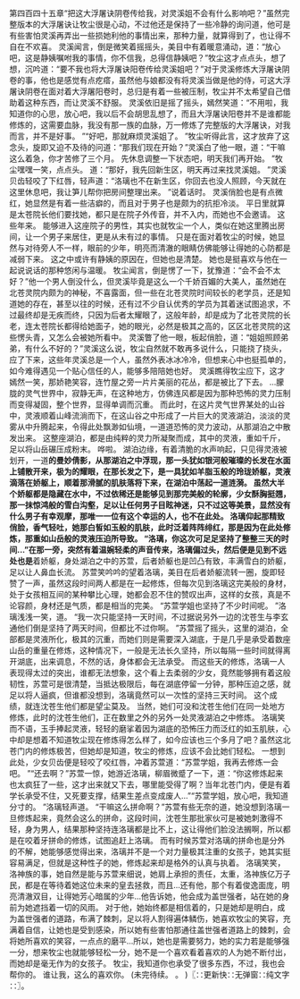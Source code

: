 第四百四十五章“把这大浮屠诀阴卷传给我，对灵溪姐不会有什么影响吧？”虽然完整版本的大浮屠诀让牧尘很是心动，不过他还是保持了一些冷静的询问道，他可是有些害怕灵溪再弄出一些损她利他的事情出来，那种力量，就算得到了，也让得不自在不欢喜。
灵溪闻言，倒是微笑着摇摇头，美目中有着暖意涌动，道：“放心吧，这是静姨嘱咐我的事情，你不信我，总得信静姨吧？”牧尘这才点点头，想了想，沉吟道：“要不我也将大浮屠诀阳卷传给灵溪姐吧？”对于灵溪修炼大浮屠诀阴卷的事，他也是感觉有点疙瘩，虽然他与娘都没有将灵溪当做是他的侍，可这大浮屠诀阴卷在面对着大浮屠阳卷时，总归是有着一些被压制，牧尘并不太希望自己借助着这种东西，而让灵溪不舒服。
灵溪依旧是摇了摇头，嫣然笑道：“不用啦，我知道你的心思，放心吧，我以后不会胡思乱想了，而且大浮屠诀阳卷并不是谁都能修炼的，这需要血脉，我没有那一族的血脉，万一修炼了完整版的大浮屠诀，对我而言，并不是好事。
”“好吧，那就麻烦灵溪姐了。
”牧尘听得此言，这才放弃了这念头，旋即又迫不及待的问道：“那我们现在开始？”灵溪白了他一眼，道：“干嘛这么着急，你才苦修了三个月。
先休息调整一下状态吧，明天我们再开始。
”牧尘嘿嘿一笑，点点头。
道：“那好，我先回新生区，明天再过来找灵溪姐。
”灵溪贝齿轻咬了下红唇，轻声道：“洛璃也不在新生区，你回去也没人照顾，今天就在这里休息吧，我让笋儿帮你把房间整理出来。
”说着话时。
灵溪俏脸也是有点微红，她显然是有着一些洁癖的，而且对于男子也是颇为的抗拒冷淡。
平日里就算是太苍院长他们要找她，都只是在院子外传音，并不入内，而她也不会邀请。
这些年来。
能够进入这座院子的男性，其实也就牧尘一个人，类似在她这里腾出房间，让一个男子来居住，更是从未有过的事情。
只是在面对着牧尘的时候，她显然与对待旁人不一样，眼前的少年，明亮而清澈的眼睛仿佛能够让得她的心防都是减弱下来。
这之中或许有静姨的原因在，但她也是清楚。
她也是挺喜欢与他在一起说说话的那种悠闲与温暖。
牧尘闻言，倒是愣了一下，犹豫道：“会不会不太好？”他一个男人倒没什么，但灵溪毕竟是这么一个千娇百媚的大美人，虽然她在北苍灵院内颇为的神秘，不喜露面，但一些在北苍灵院时间较长的老学员，还是知道她的存在，甚至以往的时候，还有过不少自认优秀的学员为其着迷试图追求，不过最终却是无疾而终，只因为后者太耀眼了，这般年龄，却是成为了北苍灵院的长老，连太苍院长都得给她面子，她的眼光，必然是极其之高的，区区北苍灵院的这些愣头青，又怎么会被她所看中。
灵溪瞥了他一眼，板起俏脸，道：“姐姐照顾弟弟，有什么不好的？”灵溪这么说，牧尘自然就不敢再多说什么，只能挠了挠头，应了下来，这些年灵溪总是一个人，虽然外表冰冰冷冷，但想来心中也挺孤单的，如今难得遇见一个贴心信任的人，能够多陪陪她也好。
灵溪瞧得牧尘应下，这才嫣然一笑，那娇艳笑容，连竹屋之旁一片片美丽的花丛，都是被比了下去。
...朦胧的灵气世界中，寂静无声，在这种地方，仿佛连风都是因为那种恐怖的灵力压制而变得凝固，整个世界，显得单调而沉重。
而此时，在这片灵气世界某处的山谷中，灵液顺着山峰流淌而下，在这山谷之中形成了一片巨大的灵液湖泊，淡淡的灵雾从中升腾起来，令得此处飘渺如仙境，一道道恐怖的灵力波动，从那湖泊之中散发出来。
这整座湖泊，都是由纯粹的灵力所凝聚而成，其中的灵液，重如千斤，足以将山岳碾压成粉末。
哗啦。
湖泊边缘，有着清脆的水声响起，只见得灵液被划开，一道**的曼妙倩影，从那湖泊之中浮现，那一头犹如银河般璀璨的长发在水面上铺散开来，极为的耀眼，在那长发之下，是一具犹如羊脂玉般的玲珑娇躯，灵液滴落在娇躯上，顺着那滑腻的肌肤落将下来，在湖泊中荡起一道涟漪。
虽然大半个娇躯都是隐藏在水中，不过依稀还是能够见到那完美般的轮廓，少女酥胸挺翘，那一抹惊鸿般的雪白沟壑，足以让任何男子目眩神迷，只不过这等美景，显然没有什么男子有幸观摩，那唯一一位有这个幸运的人，也不在此处。
洛璃仰起那精致俏脸，香气轻吐，她那白皙如玉般的肌肤，此时泛着阵阵绯红，那是因为在此处修炼，那重如山岳般的灵液压迫所导致。
“洛璃，你这次可足足坚持了整整三天的时间...”在那一旁，突然有着温婉轻柔的声音传来，洛璃偏过头，然后便是见到不远处也是**着娇躯，身处湖泊之中的苏萱，后者娇躯也是凹凸有致，丰满雪白的娇躯，足以让人鼻血长流。
苏萱笑吟吟的望着洛璃，美目在后者娇躯流转一圈，旋即轻赞了一声，虽然这段时间两人都是在一起修炼，但每次见到洛璃这完美般的身材，处于女孩相互间的某种攀比心理，她都会忍不住的赞叹出声，这样的女孩，真是不论容颜，身材还是气质，都是相当的完美。
“苏萱学姐也坚持了不少时间呢。
”洛璃浅浅一笑，道。
“我一次只能坚持一天时间，不过据说另外一边的沈苍生与李玄通他们倒是坚持了两天时间，但都比不过你啊。
”苏萱摇了摇头，这里的湖泊，全部都是灵液所化，极其的沉重，而她们则是需要深入湖底，于是几乎是承受着数座山岳的重量在修炼，这种情况下，一般是无法长久坚持，所以每隔一些时间就得离开湖底，出来调息，不然的话，身体都会无法承受。
而这些天的修炼，洛璃一人表现得太过的突出，谁都无法想象，这个看上去柔弱的少女，竟然能够拥有着这般韧性，苏萱可是很清楚，当抵达极限后，每在湖底停留一分钟，那种压迫之感，就足以将人逼疯，但谁都没想到，洛璃竟然可以一次性的坚持三天时间。
这个成绩，就连沈苍生他们都是望尘莫及。
当然，她们可没和沈苍生他们在同一处地方修炼，此时的沈苍生他们，正在数里之外的另外一处灵液湖泊之中修炼。
洛璃笑而不语，玉手捧起灵液，轻轻的磨挲着因为湖底的恐怖压力而泛红的如玉肌肤，心中却是想着不知道牧尘现在修炼得怎么样了，如今应该也三个多月了吧？虽然这北苍门内的修炼极苦，但她却是知道，牧尘的修炼，应该不会比她们轻松。
一想到此处，少女贝齿便是轻咬了咬红唇，冲着苏萱道：“苏萱学姐，我再去修炼一会吧。
”“还去啊？”苏萱一惊，她游近洛璃，柳眉微蹙了一下，道：“你这修炼起来也太疯狂了一些，这才出来就又下去，哪里能受得了啊？当年北苍门内，便是有着学长承受不住，又死要支撑，结果生差点变成废人...”“苏萱学姐，放心吧，我知道分寸的。
”洛璃轻声道。
“干嘛这么拼命啊？”苏萱有些无奈的道，她没想到洛璃一旦修炼起来，竟然会这么的拼命，这段时间，沈苍生那批家伙可是被她刺激得不轻，身为男人，结果那种坚持连洛璃都是比不上，这让得他们脸没法搁啊，所以都是在咬着牙拼命的修炼，试图追赶上洛璃。
而有时候苏萱对洛璃的拼命也是分外的不解，她能够感觉得出来，洛璃并不是一个对力量极其注重的女孩子，她其实挺容易满足，但就是这种性子的她，修炼起来却是格外的认真与执着。
洛璃笑笑，洛神族的事，她自然是能与苏萱来细说，她肩上承担的责任，太重，洛神族亿万子民，都是在等待着她这位未来的皇去拯救，而且...还有他，那个有着俊逸面庞，明亮清澈双目，让得她芳心暗属的少年...他告诉她，他会成为盖世强者，站在她的身前为她遮挡着一切的风雨。
对于他，她始终都是相信着的，只是她却是明白，成为盖世强者的道路，布满了棘刺，足以将人割得遍体鳞伤，她喜欢牧尘的笑容，充满着自信，让她也是受到感染，所以她有些害怕那通往盖世强者道路上的棘刺，会将她所喜欢的笑容，一点点的磨平...所以，她也是需要努力，她的实力若是能够强一分，想来牧尘也就能够轻松一分，她不是一个喜欢看着喜欢的人为她不断付出，而她却是毫无作为的女孩子。
牧尘，我知道你也承受了很多东西，不过，我也会帮你的。
谁让我，这么的喜欢你。
(未完待续。
。
)〖∷更新快∷无弹窗∷纯文字∷〗。

